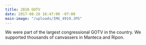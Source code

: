 ```yaml
---
title: 2018 GOTV
date: 2017-08-26 16:47:00 -07:00
main-image: "/uploads/IMG_4919.JPG"
---
```


We were part of the largest congressional GOTV in the country.  We supported thousands of canvassers in Manteca and Ripon. 